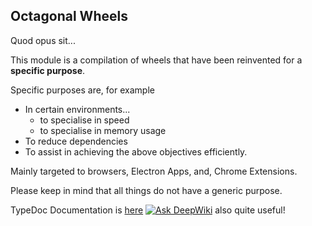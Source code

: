 ## Octagonal Wheels

Quod opus sit...

This module is a compilation of wheels that have been reinvented for a __specific purpose__.

Specific purposes are, for example
- In certain environments...
  - to specialise in speed
  - to specialise in memory usage
- To reduce dependencies
- To assist in achieving the above objectives efficiently.

Mainly targeted to browsers, Electron Apps, and, Chrome Extensions.

Please keep in mind that all things do not have a generic purpose.

TypeDoc Documentation is [here](./docs/globals.md)
[![Ask DeepWiki](https://deepwiki.com/badge.svg)](https://deepwiki.com/vrtmrz/octagonal-wheels) also quite useful!